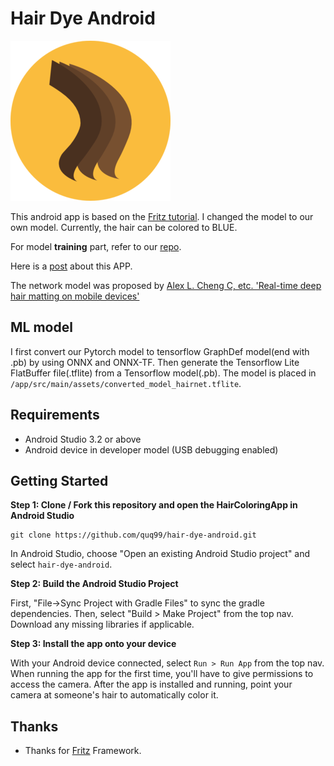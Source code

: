 # Hair Dye Android

![hairicon](./images/appicon.png)

This android app is based on the [Fritz tutorial](<https://github.com/fritzlabs/fritz-android-tutorials/tree/master/HairColoringApp>). I changed the model to our own model. Currently, the hair can be colored to BLUE.

For model **training** part, refer to our [repo](<https://github.com/aobo-y/hair-dye>).

Here is a [post](https://quq99.github.io/blog/2019-08/deploy-the-hair-segmentation-model-to-android-application/#/track-the-performance-of-your-model) about this APP.

The network model was proposed by [Alex L. Cheng C, etc. 'Real-time deep hair matting on mobile devices'](https://arxiv.org/pdf/1712.07168.pdf)

## ML model

I first convert our Pytorch model to tensorflow GraphDef model(end with .pb) by using ONNX and ONNX-TF. Then generate the Tensorflow Lite FlatBuffer file(.tflite) from a Tensorflow model(.pb). The model is placed in `/app/src/main/assets/converted_model_hairnet.tflite`.

## Requirements

- Android Studio 3.2 or above
- Android device in developer model (USB debugging enabled)

## Getting Started

**Step 1: Clone / Fork this repository and open the HairColoringApp in Android Studio**

```
git clone https://github.com/quq99/hair-dye-android.git
```

In Android Studio, choose "Open an existing Android Studio project" and select `hair-dye-android`.

**Step 2: Build the Android Studio Project**

First, "File->Sync Project with Gradle Files" to sync the gradle dependencies. Then, select "Build > Make Project" from the top nav. Download any missing libraries if applicable.

**Step 3: Install the app onto your device**

With your Android device connected, select `Run > Run App` from the top nav. When running the app for the first time, you'll have to give permissions to access the camera. After the app is installed and running, point your camera at someone's hair to automatically color it.



## Thanks

- Thanks for [Fritz](<https://www.fritz.ai/>) Framework.
